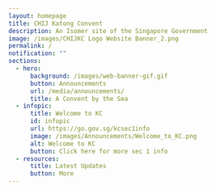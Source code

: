 ```yaml
---
layout: homepage
title: CHIJ Katong Convent
description: An Isomer site of the Singapore Government
image: /images/CHIJKC Logo Website Banner_2.png
permalink: /
notification: ""
sections:
  - hero:
      background: /images/web-banner-gif.gif
      button: Announcements
      url: /media/announcements/
      title: A Convent by the Sea
  - infopic:
      title: Welcome to KC
      id: infopic
      url: https://go.gov.sg/kcsec1info
      image: /images/Announcements/Welcome_to_KC.png
      alt: Welcome to KC
      button: Click here for more sec 1 info
  - resources:
      title: Latest Updates
      button: More
---
```

